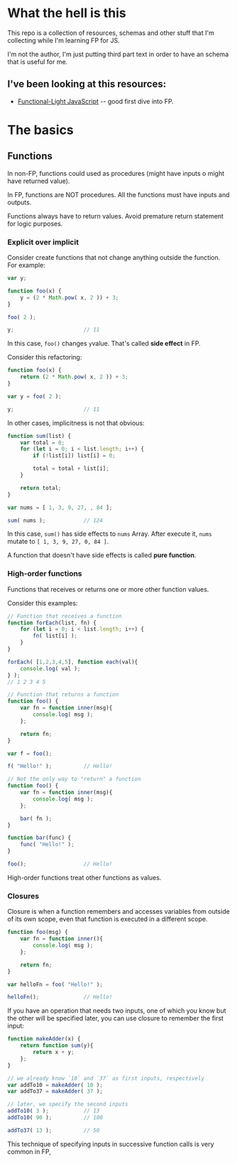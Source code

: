 # What the hell is this

This repo is a collection of resources, schemas and other stuff that I'm collecting while I'm learning FP for JS.

I'm not the author, I'm just putting third part text in order to have an schema that is useful for me.


## I've been looking at this resources:
- [Functional-Light JavaScript](https://github.com/getify/Functional-Light-JS) -- good first dive into FP.


# The basics
## Functions
In non-FP, functions could used as procedures (might have inputs o might have returned value).

In FP, functions are NOT procedures. All the functions must have inputs and outputs.

Functions always have to return values. Avoid premature return statement for logic purposes.

### Explicit over implicit
Consider create functions that not change anything outside the function. For example:
```js
var y;

function foo(x) {
	y = (2 * Math.pow( x, 2 )) + 3;
}

foo( 2 );

y;						// 11
```

In this case, `foo()` changes `y`value. That's called **side effect** in FP.

Consider this refactoring:

```js
function foo(x) {
	return (2 * Math.pow( x, 2 )) + 3;
}

var y = foo( 2 );

y;						// 11
```

In other cases, implicitness is not that obvious:

```js
function sum(list) {
	var total = 0;
	for (let i = 0; i < list.length; i++) {
		if (!list[i]) list[i] = 0;

		total = total + list[i];
	}

	return total;
}

var nums = [ 1, 3, 9, 27, , 84 ];

sum( nums );			// 124
```

In this case, `sum()` has side effects to `nums` Array. After execute it, `nums` mutate to `[ 1, 3, 9, 27, 0, 84 ]`.

A function that doesn't have side effects is called **pure function**.

### High-order functions
Functions that receives or returns one or more other function values.

Consider this examples:

```js
// Function that receives a function
function forEach(list, fn) {
	for (let i = 0; i < list.length; i++) {
		fn( list[i] );
	}
}

forEach( [1,2,3,4,5], function each(val){
	console.log( val );
} );
// 1 2 3 4 5
```

```js
// Function that returns a function
function foo() {
	var fn = function inner(msg){
		console.log( msg );
	};

	return fn;
}

var f = foo();

f( "Hello!" );			// Hello!
```

```js
// Not the only way to "return" a function
function foo() {
	var fn = function inner(msg){
		console.log( msg );
	};

	bar( fn );
}

function bar(func) {
	func( "Hello!" );
}

foo();					// Hello!
```
High-order functions treat other functions as values.

### Closures
Closure is when a function remembers and accesses variables from outside of its own scope, even that function is executed in a different scope.

```js
function foo(msg) {
	var fn = function inner(){
		console.log( msg );
	};

	return fn;
}

var helloFn = foo( "Hello!" );

helloFn();				// Hello!
```

If you have an operation that needs two inputs, one of which you know but the other will be specified later, you can use closure to remember the first input:

```js
function makeAdder(x) {
	return function sum(y){
		return x + y;
	};
}

// we already know `10` and `37` as first inputs, respectively
var addTo10 = makeAdder( 10 );
var addTo37 = makeAdder( 37 );

// later, we specify the second inputs
addTo10( 3 );			// 13
addTo10( 90 );			// 100

addTo37( 13 );			// 50
```
This technique of specifying inputs in successive function calls is very common in FP, 
